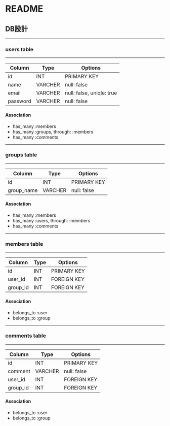 # README

## DB設計
 ---
### users table
 ---
 Column | Type | Options
  --- | --- | --- |
  id | INT | PRIMARY KEY |
  name | VARCHER | null: false |
  email | VARCHER | null: false, uniqle: true |
  password | VARCHER | null: false |

  #### Association
  - has_many :members
  - has_many :groups, through: :members
  - has_many :comments

 ---
### groups table
 ---
 Column | Type | Options
  --- | --- | --- |
  id | INT | PRIMARY KEY |
  group_name | VARCHER | null: false

  #### Association
  - has_many :members
  - has_many :users, through: :members
  - has_many :comments

 ---
### members table
 ---
 Column | Type | Options
  --- | --- | --- |
  id | INT | PRIMARY KEY |
  user_id | INT | FOREIGN KEY |
  group_id | INT | FOREIGN KEY |
  #### Association
  - belongs_to :user
  - belongs_to :group

   ---
### comments table
 ---
 Column | Type | Options
  --- | --- | --- |
  id | INT | PRIMARY KEY |
  comment | VARCHER |null: false |
  user_id | INT | FOREIGN KEY |
  group_id | INT | FOREIGN KEY |
  #### Association
  - belongs_to :user
  - belongs_to :group
